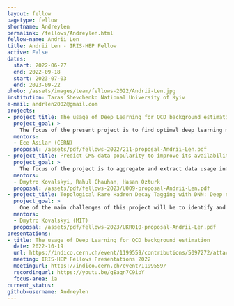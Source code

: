 ```yaml
---
layout: fellow
pagetype: fellow
shortname: Andreylen
permalink: /fellows/Andreylen.html
fellow-name: Andrii Len
title: Andrii Len - IRIS-HEP Fellow
active: False
dates:
  start: 2022-06-27
  end: 2022-09-18
  start: 2023-07-03
  end: 2023-09-22
photo: /assets/images/team/fellows-2022/Andrii-Len.jpg
institution: Taras Shevchenko National University of Kyiv
e-mail: andrlen2002@gmail.com
projects:
- project_title: The usage of Deep Learning for QCD background estimation
  project_goal: >
    The focus of the present project is to find optimal deep learning models to be used for the separation of signal and background events.
  mentors:
  - Ece Asilar (CERN)
  proposal: /assets/pdf/fellows-2022/211-proposal-Andrii-Len.pdf
- project_title: Predict CMS data popularity to improve its availability for physics analysis
  project_goal: >
    The focus of the project is to aggregate and extract data usage information, find data's features and optimal Machine Learning models to predict the probability that a dataset will be accessed in the next month.
  mentors:
  - Dmytro Kovalskyi, Rahul Chauhan, Hasan Ozturk
  proposal: /assets/pdf/fellows-2023/U009-proposal-Andrii-Len.pdf
- project_title: Topological Rare Hadron Decay Tagging with DNN: Deep neural net topological tagger for rare hadron decay identification
  project_goal: >
    Оne of the main challenges of this project will be to identify and build an effective DNN architecture to train a new model that will not only match BDT in performance but gives a significant improvement to the analysis sensitivity.
  mentors:
  - Dmytro Kovalskyi (MIT)
  proposal: /assets/pdf/fellows-2023/UKR010-proposal-Andrii-Len.pdf
presentations:
- title: The usage of Deep Learning for QCD background estimation
  date: 2022-10-19
  url: https://indico.cern.ch/event/1199559/contributions/5097272/attachments/2531407/4355497/IRIS-Hep%20Andrii_Len_Final_Presentation.pdf
  meeting: IRIS-HEP Fellows Presentations 2022
  meetingurl: https://indico.cern.ch/event/1199559/
  recordingurl: https://youtu.be/gEaqn7C9ipY
  focus-area: ia
current_status:
github-username: Andreylen
---
```

